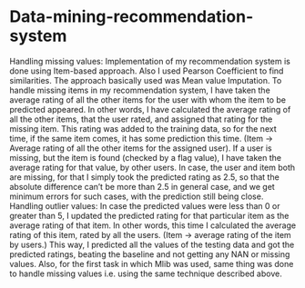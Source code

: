 # Data-mining-recommendation-system
Handling missing values: Implementation of my recommendation system is done using Item-based
approach. Also I used Pearson Coefficient to find similarities.
The approach basically used was Mean value Imputation.
To handle missing items in my recommendation system, I have taken the average rating of all the other
items for the user with whom the item to be predicted appeared. In other words, I have calculated the
average rating of all the other items, that the user rated, and assigned that rating for the missing item.
This rating was added to the training data, so for the next time, if the same item comes, it has some
prediction this time. (Item → Average rating of all the other items for the assigned user).
If a user is missing, but the item is found (checked by a flag value), I have taken the average rating for
that value, by other users.
In case, the user and item both are missing, for that I simply took the predicted rating as 2.5, so that
the absolute difference can’t be more than 2.5 in general case, and we get minimum errors for such
cases, with the prediction still being close.
Handling outlier values: In case the predicted values were less than 0 or greater than 5, I updated the
predicted rating for that particular item as the average rating of that item. In other words, this time I
calculated the average rating of this item, rated by all the users. (Item → average rating of the item by
users.)
This way, I predicted all the values of the testing data and got the predicted ratings, beating the baseline
and not getting any NAN or missing values.
Also, for the first task in which Mlib was used, same thing was done to handle missing values i.e. using
the same technique described above.

